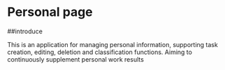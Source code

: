 # Personal page

##introduce 

This is an application for managing personal information, supporting task creation, editing, deletion and classification functions. Aiming to continuously supplement personal work results


